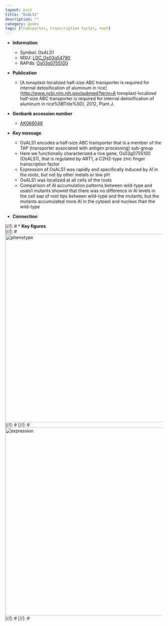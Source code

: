```yaml
---
layout: post
title: "OsALS1"
description: ""
category: genes
tags: [transporter, transcription factor, root]
---
```


* **Information**  
    + Symbol: OsALS1  
    + MSU: [LOC_Os03g54790](http://rice.plantbiology.msu.edu/cgi-bin/ORF_infopage.cgi?orf=LOC_Os03g54790)  
    + RAPdb: [Os03g0755100](http://rapdb.dna.affrc.go.jp/viewer/gbrowse_details/irgsp1?name=Os03g0755100)  

* **Publication**  
    + [A tonoplast-localized half-size ABC transporter is required for internal detoxification of aluminum in rice](http://www.ncbi.nlm.nih.gov/pubmed?term=A tonoplast-localized half-size ABC transporter is required for internal detoxification of aluminum in rice%5BTitle%5D), 2012, Plant J.

* **Genbank accession number**  
    + [AK066049](http://www.ncbi.nlm.nih.gov/nuccore/AK066049)

* **Key message**  
    + OsALS1 encodes a half-size ABC transporter that is a member of the TAP (transporter associated with antigen processing) sub-group
    + Here we functionally characterized a rice gene, Os03g0755100 (OsALS1), that is regulated by ART1, a C2H2-type zinc finger transcription factor
    + Expression of OsALS1 was rapidly and specifically induced by Al in the roots, but not by other metals or low pH
    + OsALS1 was localized at all cells of the roots
    + Comparison of Al accumulation patterns between wild-type and osals1 mutants showed that there was no difference in Al levels in the cell sap of root tips between wild-type and the mutants, but the mutants accumulated more Al in the cytosol and nucleus than the wild-type

* **Connection**  

[//]: # * **Key figures**  
[//]: # <img src="http://funRiceGenes.github.io/images/OsALS1.pheno.png" alt="phenotype"  style="width: 600px;"/>
[//]: # 
[//]: # <img src="http://funRiceGenes.github.io/images/OsALS1.exp.png" alt="expression"  style="width: 600px;"/>
[//]: # 
[//]: # 
